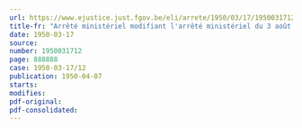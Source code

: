 ```yaml
---
url: https://www.ejustice.just.fgov.be/eli/arrete/1950/03/17/1950031712/justel
title-fr: "Arrêté ministériel modifiant l'arrêté ministériel du 3 août 1948, portant nomination des membres des comités paritaires de contrôle près des caisses de vacances"
date: 1950-03-17
source:
number: 1950031712
page: 888888
case: 1950-03-17/12
publication: 1950-04-07
starts:
modifies:
pdf-original:
pdf-consolidated:
---
```


